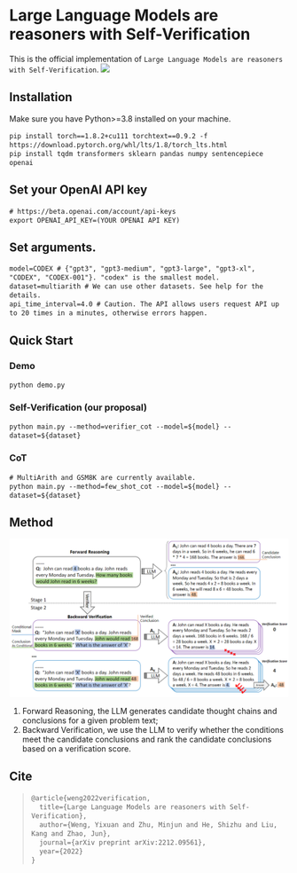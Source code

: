 # Large Language Models are reasoners with Self-Verification

This is the official implementation of `Large Language Models are reasoners with Self-Verification`.
[![](https://bb-embed.herokuapp.com/embed?v=BV1jS4y1w7SW)](https://player.bilibili.com/player.html?aid=955381394&bvid=BV1as4y1F74k&cid=1180572489&page=1)

## Installation
Make sure you have Python>=3.8 installed on your machine.
```
pip install torch==1.8.2+cu111 torchtext==0.9.2 -f https://download.pytorch.org/whl/lts/1.8/torch_lts.html
pip install tqdm transformers sklearn pandas numpy sentencepiece openai
```

## Set your OpenAI API key
```
# https://beta.openai.com/account/api-keys
export OPENAI_API_KEY=(YOUR OPENAI API KEY)
```

## Set arguments.
```
model=CODEX # {"gpt3", "gpt3-medium", "gpt3-large", "gpt3-xl", "CODEX", "CODEX-001"}. "codex" is the smallest model.
dataset=multiarith # We can use other datasets. See help for the details.
api_time_interval=4.0 # Caution. The API allows users request API up to 20 times in a minutes, otherwise errors happen.
```

## Quick Start

### Demo
```
python demo.py
```

### Self-Verification (our proposal)
```
python main.py --method=verifier_cot --model=${model} --dataset=${dataset}
```

### CoT
```
# MultiArith and GSM8K are currently available.
python main.py --method=few_shot_cot --model=${model} --dataset=${dataset}
```



## Method

![main](./img/method.png)

1. Forward Reasoning, the LLM generates candidate thought chains and conclusions for a given problem text; 
2. Backward Verification, we use the LLM to verify whether the conditions meet the candidate conclusions and rank the candidate conclusions based on a verification score.



## Cite

> ```
> @article{weng2022verification,
>   title={Large Language Models are reasoners with Self-Verification},
>   author={Weng, Yixuan and Zhu, Minjun and He, Shizhu and Liu, Kang and Zhao, Jun},
>   journal={arXiv preprint arXiv:2212.09561},
>   year={2022}
> }
> ```
